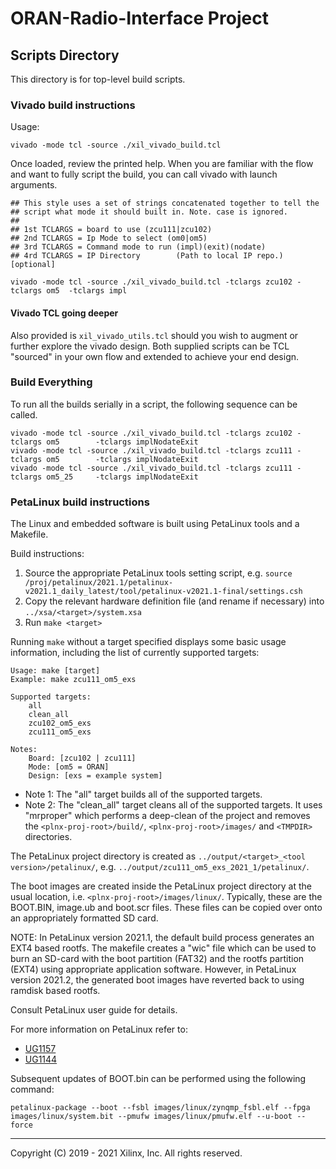 # ORAN-Radio-Interface Project

## Scripts Directory

This directory is for top-level build scripts.

### Vivado build instructions

Usage: 
```console
vivado -mode tcl -source ./xil_vivado_build.tcl
```
Once loaded, review the printed help. When you are familiar with the flow and want to fully script the build, you can call vivado with launch arguments.
```console
## This style uses a set of strings concatenated together to tell the 
## script what mode it should built in. Note. case is ignored.
## 
## 1st TCLARGS = board to use (zcu111|zcu102)
## 2nd TCLARGS = Ip Mode to select (om0|om5)
## 3rd TCLARGS = Command mode to run (impl)(exit)(nodate)
## 4rd TCLARGS = IP Directory        (Path to local IP repo.) [optional]

vivado -mode tcl -source ./xil_vivado_build.tcl -tclargs zcu102 -tclargs om5  -tclargs impl
```

#### **Vivado TCL going deeper**
Also provided is `xil_vivado_utils.tcl` should you wish to augment or further explore the vivado design. Both supplied scripts
can be TCL "sourced" in your own flow and extended to achieve your end design.

### Build Everything
To run all the builds serially in a script, the following sequence can be called.
```console
vivado -mode tcl -source ./xil_vivado_build.tcl -tclargs zcu102 -tclargs om5        -tclargs implNodateExit
vivado -mode tcl -source ./xil_vivado_build.tcl -tclargs zcu111 -tclargs om5        -tclargs implNodateExit
vivado -mode tcl -source ./xil_vivado_build.tcl -tclargs zcu111 -tclargs om5_25     -tclargs implNodateExit
```

### PetaLinux build instructions

The Linux and embedded software is built using PetaLinux tools and a Makefile.

Build instructions:
1. Source the appropriate PetaLinux tools setting script, e.g. `source /proj/petalinux/2021.1/petalinux-v2021.1_daily_latest/tool/petalinux-v2021.1-final/settings.csh`
2. Copy the relevant hardware definition file (and rename if necessary) into `../xsa/<target>/system.xsa`
3. Run `make <target>`

Running `make` without a target specified displays some basic usage information, including the list of currently supported targets:

~~~
Usage: make [target]
Example: make zcu111_om5_exs

Supported targets:
    all
    clean_all
    zcu102_om5_exs
    zcu111_om5_exs

Notes:
    Board: [zcu102 | zcu111]
    Mode: [om5 = ORAN]
    Design: [exs = example system]
~~~

* Note 1: The "all" target builds all of the supported targets.
* Note 2: The "clean_all" target cleans all of the supported targets.
It uses "mrproper" which performs a deep-clean of the project and removes the `<plnx-proj-root>/build/`, `<plnx-proj-root>/images/` and `<TMPDIR>` directories.

The PetaLinux project directory is created as `../output/<target>_<tool version>/petalinux/`, e.g. `../output/zcu111_om5_exs_2021_1/petalinux/`.

The boot images are created inside the PetaLinux project directory at the usual location, i.e. `<plnx-proj-root>/images/linux/`. Typically, these are the BOOT.BIN, image.ub and boot.scr files. These files can be copied over onto an appropriately formatted SD card.

NOTE: In PetaLinux version 2021.1, the default build process generates an EXT4 based rootfs. The makefile creates a "wic" file which can be used to burn an SD-card with the boot partition (FAT32) and the rootfs partition (EXT4) using appropriate application software. However, in PetaLinux version 2021.2, the generated boot images have reverted back to using ramdisk based rootfs.

Consult PetaLinux user guide for details.

For more information on PetaLinux refer to:
* [UG1157](https://www.xilinx.com/support/documentation/sw_manuals/xilinx2019_2/ug1157-petalinux-tools-command-line-guide.pdf)
* [UG1144](https://www.xilinx.com/support/documentation/sw_manuals/xilinx2019_2/ug1144-petalinux-tools-reference-guide.pdf)

Subsequent updates of BOOT.bin can be performed using the following command:
```console
petalinux-package --boot --fsbl images/linux/zynqmp_fsbl.elf --fpga images/linux/system.bit --pmufw images/linux/pmufw.elf --u-boot --force
```

---

Copyright (C) 2019 - 2021  Xilinx, Inc.  All rights reserved.
